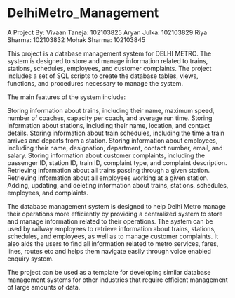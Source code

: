 # DelhiMetro_Management

A Project By: 
Vivaan Taneja: 102103825
Aryan Julka: 102103829
Riya Sharma: 102103832
Mohak Sharma: 102103845

This project is a database management system for DELHI METRO. The system is designed to store and manage information related to trains, stations, schedules, employees, and customer complaints. The project includes a set of SQL scripts to create the database tables, views, functions, and procedures necessary to manage the system.

The main features of the system include:

Storing information about trains, including their name, maximum speed, number of coaches, capacity per coach, and average run time.
Storing information about stations, including their name, location, and contact details.
Storing information about train schedules, including the time a train arrives and departs from a station.
Storing information about employees, including their name, designation, department, contact number, email, and salary.
Storing information about customer complaints, including the passenger ID, station ID, train ID, complaint type, and complaint description.
Retrieving information about all trains passing through a given station.
Retrieving information about all employees working at a given station.
Adding, updating, and deleting information about trains, stations, schedules, employees, and complaints.

The database management system is designed to help Delhi Metro manage their operations more efficiently by providing a centralized system to store and manage information related to their operations. The system can be used by railway employees to retrieve information about trains, stations, schedules, and employees, as well as to manage customer complaints. It also aids the users to find all information related to metro services, fares, lines, routes etc and helps them navigate easily through voice enabled enquiry system. 

The project can be used as a template for developing similar database management systems for other industries that require efficient management of large amounts of data.
